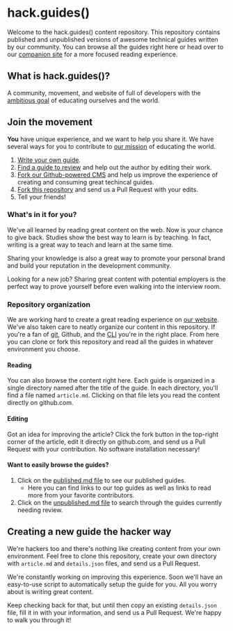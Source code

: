 # hack.guides()

Welcome to the hack.guides() content repository.  This repository contains published and unpublished versions of awesome technical guides written by our community.  You can browse all the guides right here or head over to our [companion site](http://www.pluralsight.com/guides) for a more focused reading experience.

## What is hack.guides()?

A community, movement, and website of full of developers with the [ambitious goal](http://www.tutorials.pluralsight.com/faq) of educating ourselves and the world.

## Join the movement

**You** have unique experience, and we want to help you share it.  We have several ways for you to contribute to [our mission](http://tutorials.pluralsight.com/faq) of educating the world.

1. [Write your own guide](http://tutorials.pluralsight.com/write/).
2. [Find a guide to review](http://tutorials.pluralsight.com/review) and help out the author by editing their work.
3. [Fork our Github-powered CMS](https://github.com/pluralsight/guides-cms) and help us improve the experience of creating and consuming great techincal guides.
4. [Fork this repository](https://github.com/pluralsight/tutorials#fork-destination-box) and send us a Pull Request with your edits.
5. Tell your friends!

### What's in it for you?

We've all learned by reading great content on the web.  Now is your chance to give back.  Studies show the best way to learn is by teaching.  In fact, writing is a great way to teach and learn at the same time.

Sharing your knowledge is also a great way to promote your personal brand and build your reputation in the development community.

Looking for a new job?  Sharing great content with potential employers is the perfect way to prove yourself before even walking into the interview room.

### Repository organization

We are working hard to create a great reading experience on [our website](http://www.pluralsight.com/guides).  We've also taken care to neatly organize our content in this repository.  If you're a fan of [git](http://www.git-scm.com), Github, and the [CLI](https://en.wikipedia.org/wiki/Command-line_interface) you're in the right place.  From here you can clone or fork this repository and read all the guides in whatever environment you choose.

#### Reading

You can also browse the content right here.  Each guide is organized in a single directory named after the title of the guide.  In each directory, you'll find a file named `article.md`.  Clicking on that file lets you read the content directly on github.com.

#### Editing

Got an idea for improving the article? Click the fork button in the top-right corner of the article, edit it directly on github.com, and send us a Pull Request with your contribution.  No software installation necessary!

#### Want to easily browse the guides?

1. Click on the [published.md file](https://github.com/pluralsight/tutorials/blob/master/published.md) to see our published guides.
    - Here you can find links to our top guides as well as links to read more from your favorite contributors.
2. Click on the [unpublished.md file](https://github.com/pluralsight/tutorials/blob/master/unpublished.md) to search through the guides currently needing review.

## Creating a new guide the hacker way

We're hackers too and there's nothing like creating content from your own environment.  Feel free to clone this repository, create your own directory with `article.md` and `details.json` files, and send us a Pull Request.

We're constantly working on improving this experience.  Soon we'll have an easy-to-use script to automatically setup the guide for you. All you worry about is writing great content.

Keep checking back for that, but until then copy an existing `details.json` file, fill it in with your information, and send us a Pull Request.  We're happy to walk you through it!
